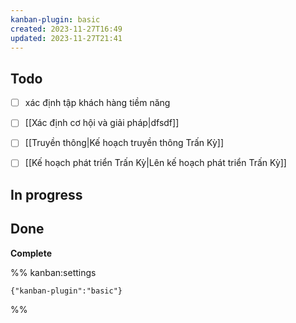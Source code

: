 ```yaml
---
kanban-plugin: basic
created: 2023-11-27T16:49
updated: 2023-11-27T21:41
---
```


## Todo

- [ ] xác định tập khách hàng tiềm năng
- [ ] [[Xác định cơ hội và giải pháp|dfsdf]]
- [ ] [[Truyền thông|Kế hoạch truyền thông Trấn Kỳ]]
- [ ] [[Kế hoạch phát triển Trấn Kỳ|Lên kế hoạch phát triển Trấn Kỳ]]


## In progress



## Done

**Complete**




%% kanban:settings
```
{"kanban-plugin":"basic"}
```
%%